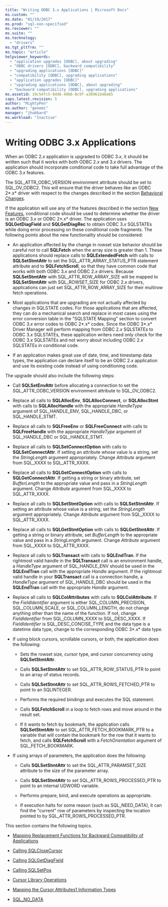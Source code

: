 ```yaml
---
title: "Writing ODBC 3.x Applications | Microsoft Docs"
ms.custom: ""
ms.date: "01/19/2017"
ms.prod: "sql-non-specified"
ms.reviewer: ""
ms.suite: ""
ms.technology: 
  - "drivers"
ms.tgt_pltfrm: ""
ms.topic: "article"
helpviewer_keywords: 
  - "application upgrades [ODBC], about upgrading"
  - "ODBC drivers [ODBC], backward compatibility"
  - "upgrading applications [ODBC]"
  - "compatibility [ODBC], upgrading applications"
  - "application upgrades [ODBC]"
  - "upgrading applications [ODBC], about upgrading"
  - "backward compatibility [ODBC], upgrading applications"
ms.assetid: 19c54fc5-9dd6-49b6-8c9f-a38961b40a65
caps.latest.revision: 5
author: "MightyPen"
ms.author: "genemi"
manager: "jhubbard"
ms.workload: "Inactive"
---
```

# Writing ODBC 3.x Applications
When an ODBC 2.*x* application is upgraded to ODBC 3.*x*, it should be written such that it works with both ODBC 2.*x* and 3.*x* drivers. The application should incorporate conditional code to take full advantage of the ODBC 3.*x* features.  
  
 The SQL_ATTR_ODBC_VERSION environment attribute should be set to SQL_OV_ODBC2. This will ensure that the driver behaves like an ODBC 2*.x* driver with respect to the changes described in the section [Behavioral Changes](../../../odbc/reference/develop-app/behavioral-changes.md).  
  
 If the application will use any of the features described in the section [New Features](../../../odbc/reference/develop-app/new-features.md), conditional code should be used to determine whether the driver is an ODBC 3.*x* or ODBC 2*.x* driver. The application uses **SQLGetDiagField** and **SQLGetDiagRec** to obtain ODBC 3.*x* SQLSTATEs while doing error processing on these conditional code fragments. The following points about the new functionality should be considered:  
  
-   An application affected by the change in rowset size behavior should be careful not to call **SQLFetch** when the array size is greater than 1. These applications should replace calls to **SQLExtendedFetch** with calls to **SQLSetStmtAttr** to set the SQL_ATTR_ARRAY_STATUS_PTR statement attribute and to **SQLFetchScroll**, so that they have common code that works with both ODBC 3.*x* and ODBC 2.*x* drivers. Because **SQLSetStmtAttr** with SQL_ATTR_ROW_ARRAY_SIZE will be mapped to **SQLSetStmtAttr** with SQL_ROWSET_SIZE for ODBC 2.*x* drivers, applications can just set SQL_ATTR_ROW_ARRAY_SIZE for their multirow fetch operations.  
  
-   Most applications that are upgrading are not actually affected by changes in SQLSTATE codes. For those applications that are affected, they can do a mechanical search and replace in most cases using the error conversion table in the "SQLSTATE Mapping" section to convert ODBC 3.*x* error codes to ODBC 2*.x* codes. Since the ODBC 3*.x* Driver Manager will perform mapping from ODBC 2.*x* SQLSTATEs to ODBC 3.*x* SQLSTATEs, these application writers need only check for the ODBC 3.*x* SQLSTATEs and not worry about including ODBC 2.*x* SQLSTATEs in conditional code.  
  
-   If an application makes great use of date, time, and timestamp data types, the application can declare itself to be an ODBC 2.*x* application and use its existing code instead of using conditioning code.  
  
 The upgrade should also include the following steps:  
  
-   Call **SQLSetEnvAttr** before allocating a connection to set the SQL_ATTR_ODBC_VERSION environment attribute to SQL_OV_ODBC2.  
  
-   Replace all calls to **SQLAllocEnv**, **SQLAllocConnect**, or **SQLAllocStmt** with calls to **SQLAllocHandle** with the appropriate *HandleType* argument of SQL_HANDLE_ENV, SQL_HANDLE_DBC, or SQL_HANDLE_STMT.  
  
-   Replace all calls to **SQLFreeEnv** or **SQLFreeConnect** with calls to **SQLFreeHandle** with the appropriate *HandleType* argument of SQL_HANDLE_DBC or SQL_HANDLE_STMT.  
  
-   Replace all calls to **SQLSetConnectOption** with calls to **SQLSetConnectAttr**. If setting an attribute whose value is a string, set the *StringLength* argument appropriately. Change *Attribute* argument from SQL_XXXX to SQL_ATTR_XXXX.  
  
-   Replace all calls to **SQLGetConnectOption** with calls to **SQLGetConnectAttr**. If getting a string or binary attribute, set *BufferLength* to the appropriate value and pass in a *StringLength* argument. Change *Attribute* argument from SQL_XXXX to SQL_ATTR_XXXX.  
  
-   Replace all calls to **SQLSetStmtOption** with calls to **SQLSetStmtAttr**. If setting an attribute whose value is a string, set the *StringLength* argument appropriately. Change *Attribute* argument from SQL_XXXX to SQL_ATTR_XXXX.  
  
-   Replace all calls to **SQLGetStmtOption** with calls to **SQLGetStmtAttr**. If getting a string or binary attribute, set *BufferLength* to the appropriate value and pass in a *StringLength* argument. Change *Attribute* argument from SQL_XXXX to SQL_ATTR_XXXX.  
  
-   Replace all calls to **SQLTransact** with calls to **SQLEndTran**. If the rightmost valid handle in the **SQLTransact** call is an environment handle, a *HandleType* argument of SQL_HANDLE_ENV should be used in the **SQLEndTran** call with the appropriate *Handle* argument. If the rightmost valid handle in your **SQLTransact** call is a connection handle, a *HandleType* argument of SQL_HANDLE_DBC should be used in the **SQLEndTran** call with the appropriate *Handle* argument.  
  
-   Replace all calls to **SQLColAttributes** with calls to **SQLColAttribute**. If the *FieldIdentifier* argument is either SQL_COLUMN_PRECISION, SQL_COLUMN_SCALE, or SQL_COLUMN_LENGTH, do not change anything other than the name of the function. If not, change *FieldIdentifier* from SQL_COLUMN_XXXX to SQL_DESC_XXXX. If *FieldIdentifier* is SQL_DESC_CONCISE_TYPE and the data type is a datetime data type, change to the corresponding ODBC 3*.x* data type.  
  
-   If using block cursors, scrollable cursors, or both, the application does the following:  
  
    -   Sets the rowset size, cursor type, and cursor concurrency using **SQLSetStmtAttr**.  
  
    -   Calls **SQLSetStmtAttr** to set SQL_ATTR_ROW_STATUS_PTR to point to an array of status records.  
  
    -   Calls **SQLSetStmtAttr** to set SQL_ATTR_ROWS_FETCHED_PTR to point to an SQLINTEGER.  
  
    -   Performs the required bindings and executes the SQL statement.  
  
    -   Calls **SQLFetchScroll** in a loop to fetch rows and move around in the result set.  
  
    -   If it wants to fetch by bookmark, the application calls **SQLSetStmtAttr** to set SQL_ATTR_FETCH_BOOKMARK_PTR to a variable that will contain the bookmark for the row that it wants to fetch, and calls **SQLFetchScroll** with a *FetchOrientation* argument of SQL_FETCH_BOOKMARK.  
  
-   If using arrays of parameters, the application does the following:  
  
    -   Calls **SQLSetStmtAttr** to set the SQL_ATTR_PARAMSET_SIZE attribute to the size of the parameter array.  
  
    -   Calls **SQLSetStmtAttr** to set SQL_ATTR_ROWS_PROCESSED_PTR to point to an internal UDWORD variable.  
  
    -   Performs prepare, bind, and execute operations as appropriate.  
  
    -   If execution halts for some reason (such as SQL_NEED_DATA), it can find the "current" row of parameters by inspecting the location pointed to by SQL_ATTR_ROWS_PROCESSED_PTR.  
  
 This section contains the following topics.  
  
-   [Mapping Replacement Functions for Backward Compatibility of Applications](../../../odbc/reference/develop-app/mapping-replacement-functions-for-backward-compatibility-of-applications.md)  
  
-   [Calling SQLCloseCursor](../../../odbc/reference/develop-app/calling-sqlclosecursor.md)  
  
-   [Calling SQLGetDiagField](../../../odbc/reference/develop-app/calling-sqlgetdiagfield.md)  
  
-   [Calling SQLSetPos](../../../odbc/reference/develop-app/calling-sqlsetpos.md)  
  
-   [Cursor Library Operations](../../../odbc/reference/develop-app/cursor-library-operations.md)  
  
-   [Mapping the Cursor Attributes1 Information Types](../../../odbc/reference/develop-app/mapping-the-cursor-attributes1-information-types.md)  
  
-   [SQL_NO_DATA](../../../odbc/reference/develop-app/sql-no-data.md)
